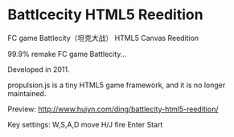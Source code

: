 # Battlcecity HTML5 Reedition
FC game Battlecity（坦克大战） HTML5 Canvas Reedition

99.9% remake FC game Battlecity...

Developed in 2011.

propulsion.js is a tiny HTML5 game framework, and it is no longer maintained.

Preview: http://www.huiyn.com/ding/battlecity-html5-reedition/

Key settings:
W,S,A,D move
H/J fire
Enter Start
